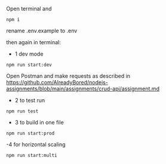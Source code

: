 Open terminal and

```
npm i
```

rename .env.example to .env

then again in terminal:
- 1 dev mode

```
npm run start:dev
```

Open Postman and make requests as described in
https://github.com/AlreadyBored/nodejs-assignments/blob/main/assignments/crud-api/assignment.md

- 2 to test run

```
npm run test
```

- 3 to build in one file

```
npm run start:prod
```
-4 for horizontal scaling

```
npm run start:multi
```